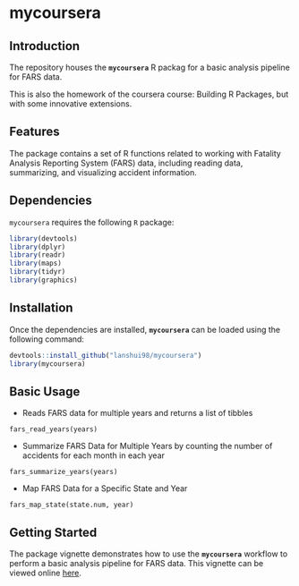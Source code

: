# mycoursera

## Introduction
The repository houses the **`mycoursera`** R packag for a basic analysis pipeline for FARS data.

This is also the homework of the coursera course: Building R Packages, but with some innovative extensions.

## Features
The package contains a set of R functions related to working with Fatality Analysis Reporting System (FARS) data, including reading data, summarizing, and visualizing accident information.

## Dependencies
`mycoursera` requires the following `R` package:
```r
library(devtools)
library(dplyr)
library(readr)
library(maps)
library(tidyr)
library(graphics)
```

## Installation
Once the dependencies are installed, **`mycoursera`** can be loaded using the following command:
```r
devtools::install_github("lanshui98/mycoursera")
library(mycoursera)
```

## Basic Usage
* Reads FARS data for multiple years and returns a list of tibbles
```
fars_read_years(years)
```
* Summarize FARS Data for Multiple Years by counting the number of accidents for each month in each year
```
fars_summarize_years(years)
```
* Map FARS Data for a Specific State and Year
```
fars_map_state(state.num, year)
```

## Getting Started
The package vignette demonstrates how to use the **`mycoursera`** workflow to perform a basic analysis pipeline for FARS data. This vignette can be viewed online [here](http://htmlpreview.github.io/?https://github.com/himelmallick/IntegratedLearner/blob/master/vignettes/IntegratedLearner.html).
